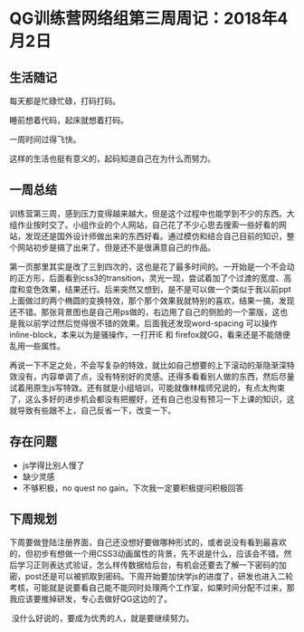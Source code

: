# QG训练营网络组第三周周记：2018年4月2日

## 生活随记

每天都是忙碌忙碌，打码打码。

睡前想着代码，起床就想着打码。

一周时间过得飞快。

这样的生活也挺有意义的，起码知道自己在为什么而努力。

## 一周总结

​	训练营第三周，感到压力变得越来越大，但是这个过程中也能学到不少的东西。大组作业按时交了。小组作业的个人网站，自己花了不少心思去搜索一些好看的网站，发现还是国外设计师做出来的东西好看。通过模仿和结合自己目前的知识，整个网站初步是搞了出来了。但是还不是很满意自己的作品。

​	第一页那里其实是改了三到四次的，这也是花了最多时间的。一开始是一个不会动的正方形，后面看到css3的transition，灵光一现，尝试着加了个过渡的宽度、高度和变色效果，结果还行。后来突然又想到，是不是可以做一个类似于我以前ppt上面做过的两个椭圆的变换特效，那个那个效果我就特别的喜欢，结果一搞，发现还不错。那张背景图也是自己用ps做的，右边用了自己的侧脸的一个蒙版，这也是我以前学过然后觉得很不错的效果。后面我还发现word-spacing 可以操作inline-block，本来以为是骚操作，一打开IE 和 firefox就GG，看来还是不能随便乱用一些属性。

​	再说一下不足之处，不会写复杂的特效，就比如自己想要的上下滚动的渐隐渐深特效没有，内容单调了点，没有特别好的灵感。还得多看看别人做的东西，然后尽量试着用原生js写特效。还有就是小组培训，可能就像林楷师兄说的，有点太拘束了，这么多好的进步机会都没有把握好，还有自己也没有预习一下上课的知识，这就导致有些跟不上，自己反省一下，改变一下。

## 存在问题

* js学得比别人慢了
* 缺少灵感
* 不够积极，no quest no gain，下次我一定要积极提问积极回答

## 下周规划

​	下周要做登陆注册界面，自己还没想好要做哪种形式的，或者说没有看到最喜欢的，但初步有想做一个用CSS3动画属性的背景，先不说是什么，应该会不错。然后学习正则表达式验证，怎么样传数据给后台，有机会还要去了解一下密码的加密，post还是可以被抓取到密码。下周开始要加快学js的进度了，研发也进入二轮考核，可能就是说要看自己能不能同时处理两个工作室，如果时间分配不过来，那我应该要推掉研发，专心去做好QG这边的了。

​	没什么好说的，要成为优秀的人，就是要继续努力。

